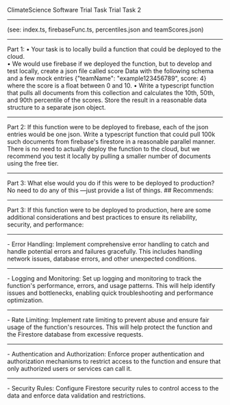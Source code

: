 ClimateScience Software Trial Task 
Trial Task 2
<hr/>
(see: index.ts, firebaseFunc.ts, percentiles.json and teamScores.json)
<hr/>
Part 1: 
• Your task is to locally build a function that could be deployed to the cloud. 
<br/>
• We would use firebase if we deployed the function, but to develop and test locally, create a json file called score Data with the following schema and a few mock entries {"teamName": "example123456789", score: 4} where the score is a float between 0 and 10. 
• Write a typescript function that pulls all documents from this collection and calculates the 10th, 50th, and 90th percentile of the scores. Store the result in a reasonable data structure to a separate json object. 
<hr/>
Part 2: If this function were to be deployed to firebase, each of the json entries would be one json. 
Write a typescript function that could pull 100k such documents from firebase's firestore in a reasonable parallel manner. 
There is no need to actually deploy the function to the cloud, but we recommend you test it locally by pulling a smaller number of documents using the free tier. 
<hr/>
Part 3: What else would you do if this were to be deployed to production? No need to do any of this —just provide a list of things.
## Recommends:

<hr/>
Part 3:
If this function were to be deployed to production, here are some additional considerations and best practices to ensure its reliability, security, and performance:
<hr/>
- Error Handling: Implement comprehensive error handling to catch and handle potential errors and failures gracefully. This includes handling network issues, database errors, and other unexpected conditions.
<hr/>
- Logging and Monitoring: Set up logging and monitoring to track the function's performance, errors, and usage patterns. This will help identify issues and bottlenecks, enabling quick troubleshooting and performance optimization.
<hr/>
- Rate Limiting: Implement rate limiting to prevent abuse and ensure fair usage of the function's resources. This will help protect the function and the Firestore database from excessive requests.
<hr/>
- Authentication and Authorization: Enforce proper authentication and authorization mechanisms to restrict access to the function and ensure that only authorized users or services can call it.
<hr/>
- Security Rules: Configure Firestore security rules to control access to the data and enforce data validation and restrictions.
